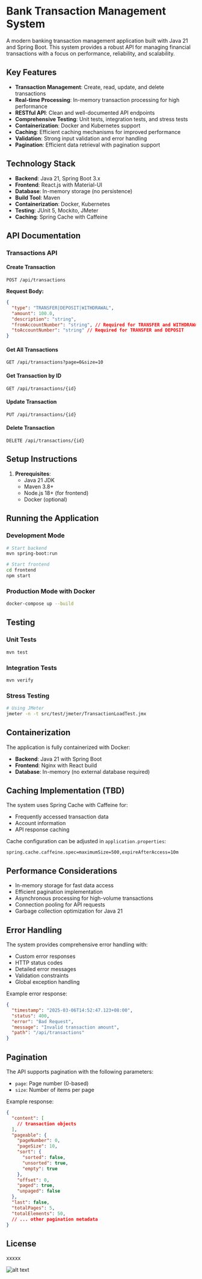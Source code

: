 # Bank Transaction Management System

A modern banking transaction management application built with Java 21 and Spring Boot. This system provides a robust API for managing financial transactions with a focus on performance, reliability, and scalability.

## Key Features

- **Transaction Management**: Create, read, update, and delete transactions
- **Real-time Processing**: In-memory transaction processing for high performance
- **RESTful API**: Clean and well-documented API endpoints
- **Comprehensive Testing**: Unit tests, integration tests, and stress tests
- **Containerization**: Docker and Kubernetes support
- **Caching**: Efficient caching mechanisms for improved performance
- **Validation**: Strong input validation and error handling
- **Pagination**: Efficient data retrieval with pagination support

## Technology Stack

- **Backend**: Java 21, Spring Boot 3.x
- **Frontend**: React.js with Material-UI
- **Database**: In-memory storage (no persistence)
- **Build Tool**: Maven
- **Containerization**: Docker, Kubernetes
- **Testing**: JUnit 5, Mockito, JMeter
- **Caching**: Spring Cache with Caffeine

## API Documentation

### Transactions API

#### Create Transaction
`POST /api/transactions`

**Request Body:**
```json
{
  "type": "TRANSFER|DEPOSIT|WITHDRAWAL",
  "amount": 100.0,
  "description": "string",
  "fromAccountNumber": "string", // Required for TRANSFER and WITHDRAWAL
  "toAccountNumber": "string" // Required for TRANSFER and DEPOSIT
}
```

#### Get All Transactions
`GET /api/transactions?page=0&size=10`

#### Get Transaction by ID
`GET /api/transactions/{id}`

#### Update Transaction
`PUT /api/transactions/{id}`

#### Delete Transaction
`DELETE /api/transactions/{id}`

## Setup Instructions

1. **Prerequisites**:
   - Java 21 JDK
   - Maven 3.8+
   - Node.js 18+ (for frontend)
   - Docker (optional)



## Running the Application

### Development Mode
```bash
# Start backend
mvn spring-boot:run

# Start frontend
cd frontend
npm start
```

### Production Mode with Docker
```bash
docker-compose up --build
```

## Testing

### Unit Tests
```bash
mvn test
```

### Integration Tests
```bash
mvn verify
```

### Stress Testing
```bash
# Using JMeter
jmeter -n -t src/test/jmeter/TransactionLoadTest.jmx
```

## Containerization

The application is fully containerized with Docker:

- **Backend**: Java 21 with Spring Boot
- **Frontend**: Nginx with React build
- **Database**: In-memory (no external database required)



## Caching Implementation (TBD)

The system uses Spring Cache with Caffeine for:

- Frequently accessed transaction data
- Account information
- API response caching 

Cache configuration can be adjusted in `application.properties`:
```properties
spring.cache.caffeine.spec=maximumSize=500,expireAfterAccess=10m
```

## Performance Considerations

- In-memory storage for fast data access
- Efficient pagination implementation
- Asynchronous processing for high-volume transactions
- Connection pooling for API requests
- Garbage collection optimization for Java 21

## Error Handling

The system provides comprehensive error handling with:

- Custom error responses
- HTTP status codes
- Detailed error messages
- Validation constraints
- Global exception handling

Example error response:
```json
{
  "timestamp": "2025-03-06T14:52:47.123+08:00",
  "status": 400,
  "error": "Bad Request",
  "message": "Invalid transaction amount",
  "path": "/api/transactions"
}
```

## Pagination

The API supports pagination with the following parameters:

- `page`: Page number (0-based)
- `size`: Number of items per page

Example response:
```json
{
  "content": [
    // transaction objects
  ],
  "pageable": {
    "pageNumber": 0,
    "pageSize": 10,
    "sort": {
      "sorted": false,
      "unsorted": true,
      "empty": true
    },
    "offset": 0,
    "paged": true,
    "unpaged": false
  },
  "last": false,
  "totalPages": 5,
  "totalElements": 50,
  // ... other pagination metadata
}
```


## License

xxxxx

![alt text](tradeSystem.png)